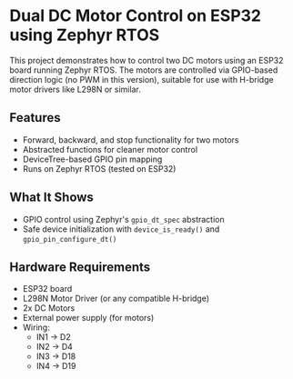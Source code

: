 # Dual DC Motor Control on ESP32 using Zephyr RTOS

This project demonstrates how to control two DC motors using an ESP32 board running Zephyr RTOS. The motors are controlled via GPIO-based direction logic (no PWM in this version), suitable for use with H-bridge motor drivers like L298N or similar.

##  Features
- Forward, backward, and stop functionality for two motors
- Abstracted functions for cleaner motor control
- DeviceTree-based GPIO pin mapping
- Runs on Zephyr RTOS (tested on ESP32)

##  What It Shows
- GPIO control using Zephyr's `gpio_dt_spec` abstraction
- Safe device initialization with `device_is_ready()` and `gpio_pin_configure_dt()`
  
##  Hardware Requirements
- ESP32 board 
- L298N Motor Driver (or any compatible H-bridge)
- 2x DC Motors
- External power supply (for motors)
- Wiring:
  - IN1 → D2
  - IN2 → D4
  - IN3 → D18
  - IN4 → D19
